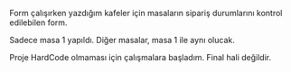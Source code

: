 Form çalışırken yazdığım kafeler için masaların sipariş durumlarını kontrol edilebilen form.

Sadece masa 1 yapıldı. Diğer masalar, masa 1 ile aynı olucak.

Proje HardCode olmaması için çalışmalara başladım. Final hali değildir.
